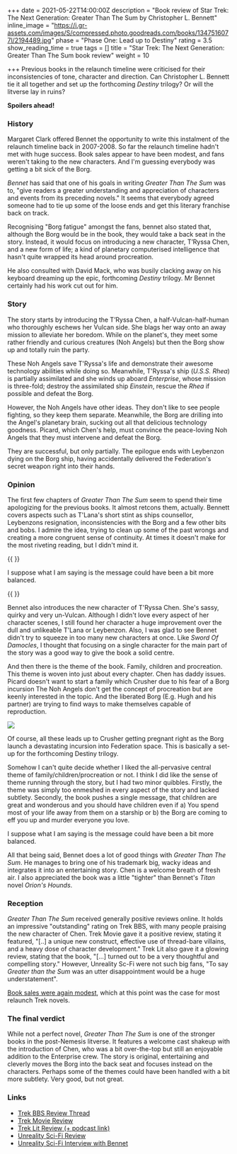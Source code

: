 +++
date = 2021-05-22T14:00:00Z
description = "Book review of Star Trek: The Next Generation: Greater Than The Sum by Christopher L. Bennett"
inline_image = "https://i.gr-assets.com/images/S/compressed.photo.goodreads.com/books/1347516077l/2194489.jpg"
phase = "Phase One: Lead up to Destiny"
rating = 3.5
show_reading_time = true
tags = []
title = "Star Trek: The Next Generation: Greater Than The Sum book review"
weight = 10

+++
Previous books in the relaunch timeline were criticised for their inconsistencies of tone, character and direction. Can Christopher L. Bennett tie it all together and set up the forthcoming _Destiny_ trilogy? Or will the litverse lay in ruins?

**Spoilers ahead!**

<!--more-->

### History

Margaret Clark offered Bennet the opportunity to write this instalment of the relaunch timeline back in 2007-2008. So far the relaunch timeline hadn't met with huge success. Book sales appear to have been modest, and fans weren't taking to the new characters. And I'm guessing everybody was getting a bit sick of the Borg. 

_Bennet_ has said that one of his goals in writing _Greater Than The Sum_ was to, "give readers a greater understanding and appreciation of characters and events from its preceding novels." It seems that everybody agreed someone had to tie up some of the loose ends and get this literary franchise back on track.

Recognising "Borg fatigue" amongst the fans, bennet also stated that, although the Borg would be in the book, they would take a back seat in the story. Instead, it would focus on introducing a new character, T’Ryssa Chen, and a new form of life; a kind of planetary computerised intelligence that hasn't quite wrapped its head around procreation.  

He also consulted with David Mack, who was busily clacking away on his keyboard dreaming up the epic, forthcoming _Destiny_ trilogy. Mr Bennet certainly had his work cut out for him.

### Story

The story starts by introducing the T’Ryssa Chen, a half-Vulcan-half-human who thoroughly eschews her Vulcan side. She blags her way onto an away mission to alleviate her boredom. While on the planet's, they meet some rather friendly and curious creatures (Noh Angels) but then the Borg show up and totally ruin the party.

These Noh Angels save T'Ryssa's life and demonstrate their awesome technology abilities while doing so. Meanwhile, T'Ryssa's ship (_U.S.S. Rhea_) is partially assimilated and she winds up aboard _Enterprise_, whose mission is three-fold; destroy the assimilated ship _Einstein_, rescue the _Rhea_ if possible and defeat the Borg.  

However, the Noh Angels have other ideas. They don't like to see people fighting, so they keep them separate. Meanwhile, the Borg are drilling into the Angel's planetary brain, sucking out all that delicious technology goodness. Picard, which Chen's help, must convince the peace-loving Noh Angels that they must intervene and defeat the Borg.

They are successful, but only partially. The epilogue ends with Leybenzon dying on the Borg ship, having accidentally delivered the Federation's secret weapon right into their hands.

### Opinion

The first few chapters of _Greater Than The Sum_ seem to spend their time apologizing for the previous books. It almost retcons them, actually. Bennett covers aspects such as T'Lana's short stint as ships counsellor, Leybenzons resignation, inconsistencies with the Borg and a few other bits and bobs. I admire the idea, trying to clean up some of the past wrongs and creating a more congruent sense of continuity. At times it doesn't make for the most riveting reading, but I didn't mind it.

{{ <pullout> }}

I suppose what I am saying is the message could have been a bit more balanced.

{{ </pullout> }}

Bennet also introduces the new character of T'Ryssa Chen. She's sassy, quirky and very un-Vulcan. Although I didn't love every aspect of her character scenes, I still found her character a huge improvement over the dull and unlikeable T'Lana or Leybenzon. Also, I was glad to see Bennet didn't try to squeeze in too many new characters at once. Like _Sword Of Damocles_, I thought that focusing on a single character for the main part of the story was a good way to give the book a solid centre.

And then there is the theme of the book. Family, children and procreation. This theme is woven into just about every chapter. Chen has daddy issues. Picard doesn't want to start a family which Crusher due to his fear of a Borg incursion The Noh Angels don't get the concept of procreation but are keenly interested in the topic. And the liberated Borg (E.g. Hugh and his partner) are trying to find ways to make themselves capable of reproduction. 

![](https://i.redd.it/15qj9532npm61.gif)

Of course, all these leads up to Crusher getting pregnant right as the Borg launch a devastating incursion into Federation space. This is basically a set-up for the forthcoming Destiny trilogy.  

Somehow I can't quite decide whether I liked the all-pervasive central theme of family/children/procreation or not. I think I did like the sense of theme running through the story, but I had two minor quibbles. Firstly, the theme was simply too enmeshed in every aspect of the story and lacked subtlety. Secondly, the book pushes a single message, that children are great and wonderous and you should have children even if a) You spend most of your life away from them on a starship or b) the Borg are coming to eff you up and murder everyone you love.

I suppose what I am saying is the message could have been a bit more balanced.

All that being said, Bennet does a lot of good things with _Greater Than The Sum_. He manages to bring one of his trademark big, wacky ideas and integrates it into an entertaining story. Chen is a welcome breath of fresh air. I also appreciated the book was a little "tighter" than Bennet's _Titan_ novel _Orion's Hounds_. 

### Reception

_Greater Than The Sum_ received generally positive reviews online. It holds an impressive "outstanding" rating on Trek BBS, with many people praising the new character of Chen. Trek Movie gave it a positive review, stating it featured, "\[..\] a unique new construct, effective use of thread-bare villains, and a heavy dose of character development." Trek Lit also gave it a glowing review, stating that the book, "\[...\] turned out to be a very thoughtful and compelling story." However, Unreality Sc-Fi were not such big fans, "To say _Greater than the Sum_ was an utter disappointment would be a huge understatement".

[Book sales were again modest](https://startrekbook.club/about/sales-data/), which at this point was the case for most relaunch Trek novels.

### The final verdict

While not a perfect novel, _Greater Than The Sum_ is one of the stronger books in the post-Nemesis litverse. It features a welcome cast shakeup with the introduction of Chen, who was a bit over-the-top but still an enjoyable addition to the Enterprise crew. The story is original, entertaining and cleverly moves the Borg into the back seat and focuses instead on the characters. Perhaps some of the themes could have been handled with a bit more subtlety. Very good, but not great.

### Links

* [Trek BBS Review Thread](https://www.trekbbs.com/threads/tng-greater-than-the-sum-review-thread.60637/)
* [Trek Movie Review](https://trekmovie.com/)
* [Trek Lit Review (+ podcast link)](http://www.treklit.com/2019/10/greater-than-sum.html)
* [Unreality Sci-Fi Review](http://unreality-sf.net/2008/08/08/star-trek-greater-than-the-sum-review/)
* [Unreality Sci-Fi Interview with Bennet](http://unreality-sf.net/2008/03/09/christopher-l-bennett-interview/)